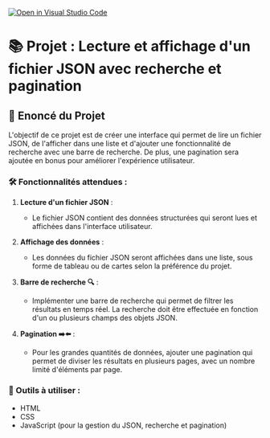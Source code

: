 [![Open in Visual Studio Code](https://classroom.github.com/assets/open-in-vscode-2e0aaae1b6195c2367325f4f02e2d04e9abb55f0b24a779b69b11b9e10269abc.svg)](https://classroom.github.com/online_ide?assignment_repo_id=17556141&assignment_repo_type=AssignmentRepo)
# 📚 Projet : Lecture et affichage d'un fichier JSON avec recherche et pagination

## 📜 Enoncé du Projet

L'objectif de ce projet est de créer une interface qui permet de lire un fichier JSON, de l'afficher dans une liste et d'ajouter une fonctionnalité de recherche avec une barre de recherche. De plus, une pagination sera ajoutée en bonus pour améliorer l'expérience utilisateur.

### 🛠️ Fonctionnalités attendues :

1. **Lecture d'un fichier JSON** :
   - Le fichier JSON contient des données structurées qui seront lues et affichées dans l'interface utilisateur.

2. **Affichage des données** :
   - Les données du fichier JSON seront affichées dans une liste, sous forme de tableau ou de cartes selon la préférence du projet.

3. **Barre de recherche 🔍** :
   - Implémenter une barre de recherche qui permet de filtrer les résultats en temps réel. La recherche doit être effectuée en fonction d'un ou plusieurs champs des objets JSON.

4. **Pagination ➡️⬅️** :
   - Pour les grandes quantités de données, ajouter une pagination qui permet de diviser les résultats en plusieurs pages, avec un nombre limité d'éléments par page.

### 🔧 Outils à utiliser :

- HTML
- CSS
- JavaScript (pour la gestion du JSON, recherche et pagination)
